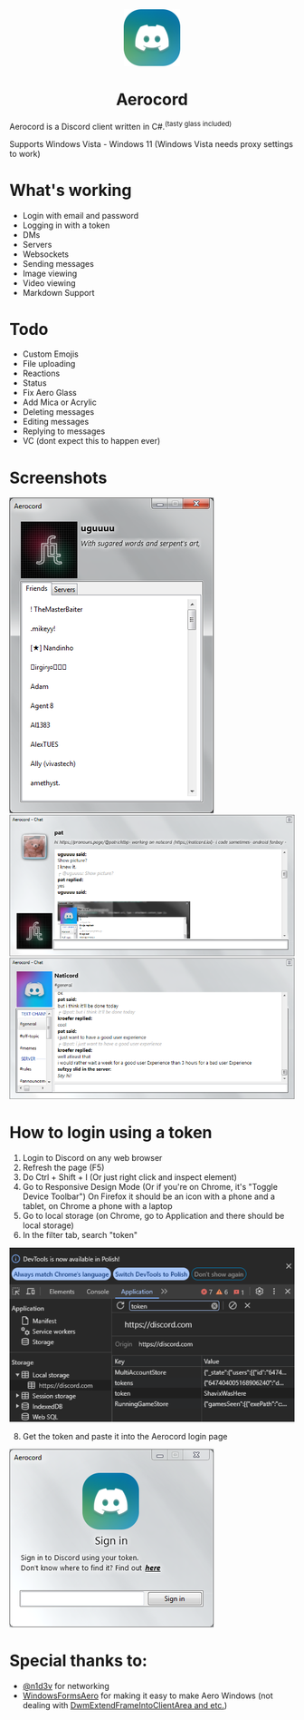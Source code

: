 <div align="center"><img src="./Screenshots/logoRounded.png"></div>

<h1 align="center">
  Aerocord
</h1>

Aerocord is a Discord client written in C#.<sup>(tasty glass included)</sup>

Supports Windows Vista - Windows 11 (Windows Vista needs proxy settings to work)

# What's working
- Login with email and password
- Logging in with a token
- DMs
- Servers
- Websockets
- Sending messages
- Image viewing
- Video viewing
- Markdown Support
# Todo
- Custom Emojis
- File uploading
- Reactions
- Status
- Fix Aero Glass
- Add Mica or Acrylic
- Deleting messages
- Editing messages
- Replying to messages
- VC (dont expect this to happen ever)

# Screenshots
![friendslist](./Screenshots/friendslist.png)
![chat](./Screenshots/chat.png)
![server](./Screenshots/server.png)

# How to login using a token

1. Login to Discord on any web browser
2. Refresh the page (F5)
3. Do Ctrl + Shift + I (Or just right click and inspect element)
4. Go to Responsive Design Mode (Or if you're on Chrome, it's "Toggle Device Toolbar")
On Firefox it should be an icon with a phone and a tablet, on Chrome a phone with a laptop
5. Go to local storage (on Chrome, go to Application and there should be local storage)
6. In the filter tab, search "token"

![image](./Screenshots/gettoken.png)

8. Get the token and paste it into the Aerocord login page

![image](./Screenshots/signinToken.png)

# Special thanks to:
- [@n1d3v](https://github.com/n1d3v/) for networking
- [WindowsFormsAero](https://github.com/LorenzCK/WindowsFormsAero/) for making it easy to make Aero Windows (not dealing with [DwmExtendFrameIntoClientArea and etc.](https://asp-blogs.azurewebsites.net/kennykerr/Windows-Vista-for-Developers-_1320_-Part-3-_1320_-The-Desktop-Window-Manager))
